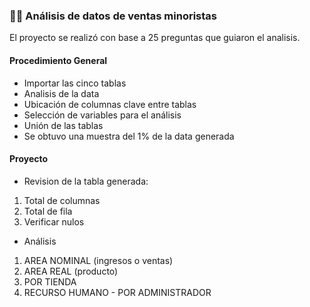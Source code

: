 ### 🧾💶 Análisis de datos de ventas minoristas

El proyecto se realizó con base a 25 preguntas que guiaron el analisis.

#### Procedimiento General
+ Importar las cinco tablas
+ Analisis de la data
+ Ubicación de columnas clave entre tablas
+ Selección de variables para el análisis
+ Unión de las tablas
+ Se obtuvo una muestra del 1% de la data generada

#### Proyecto
+ Revision de la tabla generada:
1. Total de columnas
2. Total de fila
3. Verificar nulos
   
+ Análisis
1.  AREA NOMINAL (ingresos o ventas)
2.  AREA REAL (producto)
3.  POR TIENDA
4.  RECURSO HUMANO - POR ADMINISTRADOR
